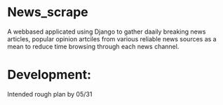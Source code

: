 # News_scrape
A webbased applicated using Django to gather daaily breaking news articles, popular opinion artciles from various reliable news sources as a mean to reduce time browsing through each news channel.

# Development:
Intended rough plan by 05/31
